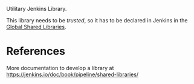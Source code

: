 Utilitary Jenkins Library.

This library needs to be *trusted*, so it has to be declared in Jenkins in the [Global Shared Libraries](https://jenkins.io/doc/book/pipeline/shared-libraries/#global-shared-libraries).

# References

More documentation to develop a library at <https://jenkins.io/doc/book/pipeline/shared-libraries/>
